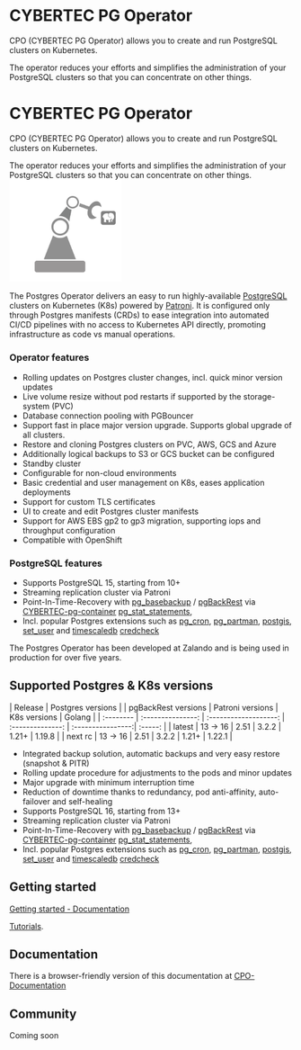 # CYBERTEC PG Operator

CPO (CYBERTEC PG Operator) allows you to create and run PostgreSQL clusters on Kubernetes.

The operator reduces your efforts and simplifies the administration of your PostgreSQL clusters so that you can concentrate on other things.
# CYBERTEC PG Operator

CPO (CYBERTEC PG Operator) allows you to create and run PostgreSQL clusters on Kubernetes.

The operator reduces your efforts and simplifies the administration of your PostgreSQL clusters so that you can concentrate on other things.
<img src="docs/diagrams/logo.png" width="200">

The Postgres Operator delivers an easy to run highly-available [PostgreSQL](https://www.postgresql.org/)
clusters on Kubernetes (K8s) powered by [Patroni](https://github.com/zalando/patroni).
It is configured only through Postgres manifests (CRDs) to ease integration into automated CI/CD
pipelines with no access to Kubernetes API directly, promoting infrastructure as code vs manual operations.

### Operator features

* Rolling updates on Postgres cluster changes, incl. quick minor version updates
* Live volume resize without pod restarts if supported by the storage-system (PVC)
* Database connection pooling with PGBouncer
* Support fast in place major version upgrade. Supports global upgrade of all clusters.
* Restore and cloning Postgres clusters on PVC, AWS, GCS and Azure
* Additionally logical backups to S3 or GCS bucket can be configured
* Standby cluster
* Configurable for non-cloud environments
* Basic credential and user management on K8s, eases application deployments
* Support for custom TLS certificates
* UI to create and edit Postgres cluster manifests
* Support for AWS EBS gp2 to gp3 migration, supporting iops and throughput configuration
* Compatible with OpenShift

### PostgreSQL features

* Supports PostgreSQL 15, starting from 10+
* Streaming replication cluster via Patroni
* Point-In-Time-Recovery with
[pg_basebackup](https://www.postgresql.org/docs/16/app-pgbasebackup.html) /
[pgBackRest](https://pgbackrest.org/) via [CYBERTEC-pg-container](https://github.com/cybertec-postgresql/CYBERTEC-pg-container)
[pg_stat_statements](https://www.postgresql.org/docs/15/pgstatstatements.html),
* Incl. popular Postgres extensions such as
[pg_cron](https://github.com/citusdata/pg_cron),
[pg_partman](https://github.com/pgpartman/pg_partman),
[postgis](https://postgis.net/),
[set_user](https://github.com/pgaudit/set_user) and
[timescaledb](https://github.com/timescale/timescaledb)
[credcheck](https://github.com/MigOpsRepos/credcheck)

The Postgres Operator has been developed at Zalando and is being used in
production for over five years.

## Supported Postgres & K8s versions

| Release   | Postgres versions | | pgBackRest versions | Patroni versions | K8s versions      | Golang  |
| :-------- | :---------------: | :-------------------: | :--------------: | :----------------:| :-----: |
| latest    | 13 &rarr; 16      | 2.51                  | 3.2.2            | 1.21+             | 1.19.8  |
| next rc   | 13 &rarr; 16      | 2.51                  | 3.2.2            | 1.21+             | 1.22.1  |

* Integrated backup solution, automatic backups and very easy restore (snapshot & PITR)
* Rolling update procedure for adjustments to the pods and minor updates
* Major upgrade with minimum interruption time
* Reduction of downtime thanks to redundancy, pod anti-affinity, auto-failover and self-healing
* Supports PostgreSQL 16, starting from 13+
* Streaming replication cluster via Patroni
* Point-In-Time-Recovery with
[pg_basebackup](https://www.postgresql.org/docs/11/app-pgbasebackup.html) /
[pgBackRest](https://pgbackrest.org/) via [CYBERTEC-pg-container](https://github.com/cybertec-postgresql/CYBERTEC-pg-container)
[pg_stat_statements](https://www.postgresql.org/docs/15/pgstatstatements.html),
* Incl. popular Postgres extensions such as
[pg_cron](https://github.com/citusdata/pg_cron),
[pg_partman](https://github.com/pgpartman/pg_partman),
[postgis](https://postgis.net/),
[set_user](https://github.com/pgaudit/set_user) and
[timescaledb](https://github.com/timescale/timescaledb)
[credcheck](https://github.com/MigOpsRepos/credcheck)

## Getting started

[Getting started - Documentation](https://cybertec-postgresql.github.io/CYBERTEC-pg-operator/documentation/how-to-use/installation/) 

[Tutorials](https://github.com/cybertec-postgresql/CYBERTEC-operator-tutorials).


## Documentation

There is a browser-friendly version of this documentation at
[CPO-Documentation](https://cybertec-postgresql.github.io/CYBERTEC-pg-operator/)

## Community

Coming soon 